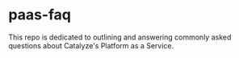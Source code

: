 # paas-faq
This repo is dedicated to outlining and answering commonly asked questions about Catalyze's Platform as a Service.
